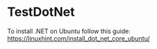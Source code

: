 # TestDotNet

To install .NET on Ubuntu follow this guide:
https://linuxhint.com/install_dot_net_core_ubuntu/

